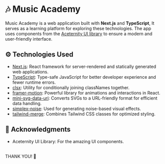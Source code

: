 # 🎶 Music Academy

Music Academy is a web application built with **Next.js** and **TypeScript**, It serves as a learning platform for exploring these technologies. The app uses components from the [Aceternity UI library](https://ui.aceternity.com/) to ensure a modern and user-friendly interface.

## ⚙️ Technologies Used

- [Next.js](https://nextjs.org/docs): React framework for server-rendered and statically generated web applications.
- [TypeScript](https://www.typescriptlang.org/docs/): Type-safe JavaScript for better developer experience and fewer runtime errors.
- [clsx](https://github.com/lukeed/clsx): Utility for conditionally joining classNames together.
- [framer-motion](https://www.framer.com/motion/): Powerful library for animations and interactions in React.
- [mini-svg-data-uri](https://github.com/tigt/mini-svg-data-uri): Converts SVGs to a URL-friendly format for efficient data handling.
- [simplex-noise](https://www.npmjs.com/package/simplex-noise): Used for generating noise-based visual effects.
- [tailwind-merge](https://github.com/dcastil/tailwind-merge): Combines Tailwind CSS classes for optimized styling.

## 🙏 Acknowledgments

- Aceternity UI Library: For the amazing UI components.

<br />
THANK YOU! 👋
